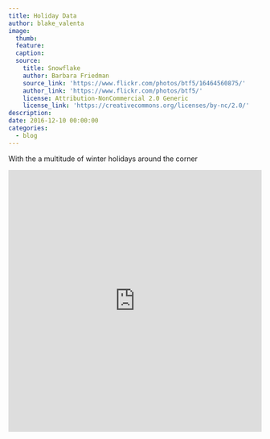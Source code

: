 ```yaml
---
title: Holiday Data
author: blake_valenta
image:
  thumb:
  feature:
  caption:
  source:
    title: Snowflake
    author: Barbara Friedman
    source_link: 'https://www.flickr.com/photos/btf5/16464560875/'
    author_link: 'https://www.flickr.com/photos/btf5/'
    license: Attribution-NonCommercial 2.0 Generic
    license_link: 'https://creativecommons.org/licenses/by-nc/2.0/'
description:
date: 2016-12-10 00:00:00
categories:
  - blog
---
```



With the a multitude of winter holidays around the corner

<iframe width="100%" height="520" frameborder="0" src="https://blakev.carto.com/builder/ce20b878-c005-11e6-9a09-0e3ff518bd15/embed" allowfullscreen webkitallowfullscreen mozallowfullscreen oallowfullscreen msallowfullscreen></iframe>